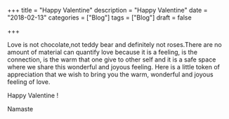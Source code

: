 +++
title = "Happy Valentine"
description = "Happy Valentine"
date = "2018-02-13"
categories = ["Blog"]
tags = ["Blog"]
draft = false

+++

Love is not chocolate,not teddy bear and definitely not roses.There are no amount of material can quantify love because it is a feeling, is the connection, is the warm that one give to other self and it is a safe space where we share this wonderful and joyous feeling. Here is a little token of appreciation that we wish to bring you the warm, wonderful and joyous feeling of love.

Happy Valentine !

Namaste